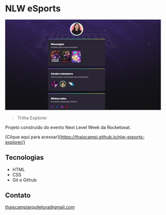 # NLW eSports

![preview](./github/preview.png)

> Trilha Explorer

Projeto construído do evento Next Level Week da Rocketseat.

[Clique aqui para acessar]{https://thaiscampi.github.io/nlw-esports-explorer/}




## Tecnologias
- HTML
- CSS
- Git e Github

## Contato 

thaiscampiarquitetura@gmail.com 

